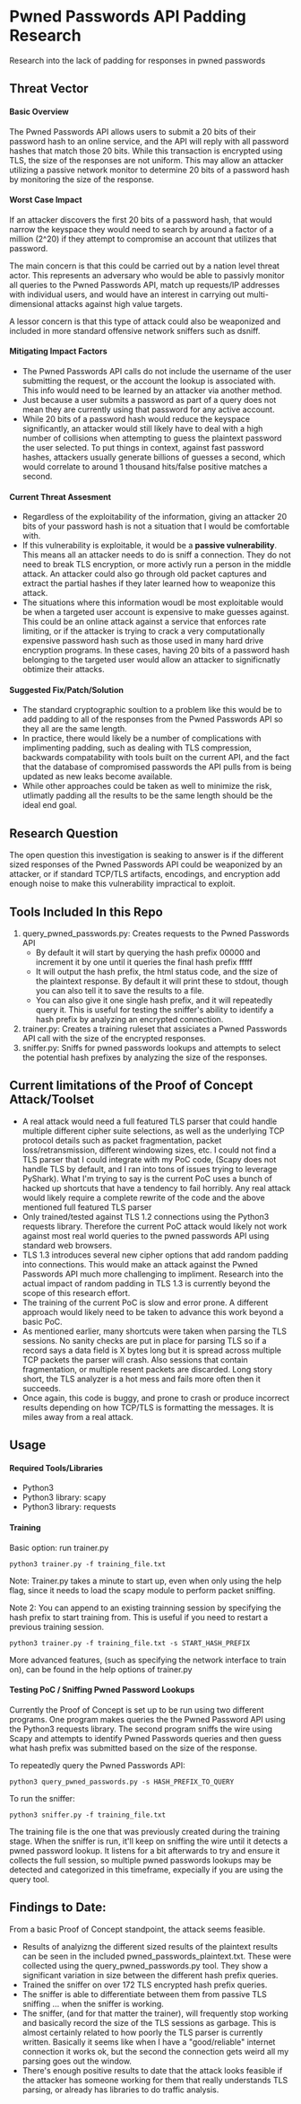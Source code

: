 # Pwned Passwords API Padding Research
Research into the lack of padding for responses in pwned passwords

## Threat Vector
#### Basic Overview
The Pwned Passwords API allows users to submit a 20 bits of their password hash to an online service, and the API will reply with all password hashes that match those 20 bits. While this transaction is encrypted using TLS, the size of the responses are not uniform. This may allow an attacker utilizing a passive network monitor to determine 20 bits of a password hash by monitoring the size of the response.

#### Worst Case Impact
If an attacker discovers the first 20 bits of a password hash, that would narrow the keyspace they would need to search by around a factor of a million (2^20) if they attempt to compromise an account that utilizes that password.

The main concern is that this could be carried out by a nation level threat actor. This represents an adversary who would be able to passivly monitor all queries to the Pwned Passwords API, match up requests/IP addresses with individual users, and would have an interest in carrying out multi-dimensional attacks against high value targets. 

A lessor concern is that this type of attack could also be weaponized and included in more standard offensive network sniffers such as dsniff. 

#### Mitigating Impact Factors
- The Pwned Passwords API calls do not include the username of the user submitting the request, or the account the lookup is associated with.  This info would need to be learned by an attacker via another method.
- Just because a user submits a password as part of a query does not mean they are currently using that password for any active account.
- While 20 bits of a password hash would reduce the keyspace significantly, an attacker would still likely have to deal with a high number of collisions when attempting to guess the plaintext password the user selected. To put things in context, against fast password hashes, attackers usually generate billions of guesses a second, which would correlate to around 1 thousand hits/false positive matches a second.

#### Current Threat Assesment
- Regardless of the exploitability of the information, giving an attacker 20 bits of your password hash is not a situation that I would be comfortable with.
- If this vulnerability is exploitable, it would be a ****passive vulnerability****. This means all an attacker needs to do is sniff a connection. They do not need to break TLS encryption, or more activly run a person in the middle attack. An attacker could also go through old packet captures and extract the partial hashes if they later learned how to weaponize this attack.
- The situations where this information woudl be most exploitable would be when a targeted user account is expensive to make guesses against. This could be an online attack against a service that enforces rate limiting, or if the attacker is trying to crack a very computationally expensive password hash such as those used in many hard drive encryption programs. In these cases, having 20 bits of a password hash belonging to the targeted user would allow an attacker to significnatly obtimize their attacks.

#### Suggested Fix/Patch/Solution
- The standard cryptographic soultion to a problem like this would be to add padding to all of the responses from the Pwned Passwords API so they all are the same length. 
- In practice, there would likely be a number of complications with implimenting padding, such as dealing with TLS compression, backwards compatability with tools built on the current API, and the fact that the database of compromised passwords the API pulls from is being updated as new leaks become available.
- While other approaches could be taken as well to minimize the risk, utlimatly padding all the results to be the same length should be the ideal end goal.

## Research Question
The open question this investigation is seaking to answer is if the different sized responses of the Pwned Passwords API could be weaponized by an attacker, or if standard TCP/TLS artifacts, encodings, and encryption add enough noise to make this vulnerability impractical to exploit.

## Tools Included In this Repo
1. query_pwned_passwords.py: Creates requests to the Pwned Passwords API
    - By default it will start by querying the hash prefix 00000 and increment it by one until it queries the final hash prefix fffff
    - It will output the hash prefix, the html status code, and the size of the plaintext response. By default it will print these to stdout, though you can also tell it to save the results to a file.
    - You can also give it one single hash prefix, and it will repeatedly query it. This is useful for testing the sniffer's ability to identify a hash prefix by analyzing an encrypted connection.
2. trainer.py: Creates a training ruleset that assiciates a Pwned Passwords API call with the size of the encrypted responses.
3. sniffer.py: Sniffs for pwned passwords lookups and attempts to select the potential hash prefixes by analyzing the size of the responses.

## Current limitations of the Proof of Concept Attack/Toolset
- A real attack would need a full featured TLS parser that could handle multiple different cipher suite selections, as well as the underlying TCP protocol details such as packet fragmentation, packet loss/retransmission, different windowing sizes, etc. I could not find a TLS parser that I could integrate with my PoC code, (Scapy does not handle TLS by default, and I ran into tons of issues trying to leverage PyShark). What I'm trying to say is the current PoC uses a bunch of hacked up shortcuts that have a tendency to fail horribly. Any real attack would likely require a complete rewrite of the code and the above mentioned full featured TLS parser 
- Only trained/tested against TLS 1.2 connections using the Python3 requests library. Therefore the current PoC attack would likely not work against most real world queries to the pwned passwords API using standard web browsers.
- TLS 1.3 introduces several new cipher options that add random padding into connections. This would make an attack against the Pwned Passwords API much more challenging to impliment. Research into the actual impact of random padding in TLS 1.3 is currently beyond the scope of this research effort.
- The training of the current PoC is slow and error prone. A different approach would likely need to be taken to advance this work beyond a basic PoC.
- As mentioned earlier, many shortcuts were taken when parsing the TLS sessions. No sanity checks are put in place for parsing TLS so if a record says a data field is X bytes long but it is spread across multiple TCP packets the parser will crash. Also sessions that contain fragmentation, or multiple resent packets are discarded.  Long story short, the TLS analyzer is a hot mess and fails more often then it succeeds.
- Once again, this code is buggy, and prone to crash or produce incorrect results depending on how TCP/TLS is formatting the messages. It is miles away from a real attack.

## Usage

#### Required Tools/Libraries
- Python3
- Python3 library: scapy
- Python3 library: requests

#### Training
Basic option: run trainer.py

`python3 trainer.py -f training_file.txt`

Note: Trainer.py takes a minute to start up, even when only using the help flag, since it needs to load the scapy module to perform packet sniffing.

Note 2: You can append to an existing trainning session by specifying the hash prefix to start training from. This is useful if you need to restart a previous training session.

`python3 trainer.py -f training_file.txt -s START_HASH_PREFIX`

More advanced features, (such as specifying the network interface to train on), can be found in the help options of trainer.py

#### Testing PoC / Sniffing Pwned Password Lookups
Currently the Proof of Concept is set up to be run using two different programs. One program makes queries the the Pwned Password API using the Python3 requests library. The second program sniffs the wire using Scapy and attempts to identify Pwned Passwords queries and then guess what hash prefix was submitted based on the size of the response.

To repeatedly query the Pwned Passwords API:

`python3 query_pwned_passwords.py -s HASH_PREFIX_TO_QUERY`

To run the sniffer:

`python3 sniffer.py -f training_file.txt`

The training file is the one that was previously created during the training stage. When the sniffer is run, it'll keep on sniffing the wire until it detects a pwned password lookup. It listens for a bit afterwards to try and ensure it collects the full session, so multiple pwned passwords lookups may be detected and categorized in this timeframe, expecially if you are using the query tool.

## Findings to Date:
From a basic Proof of Concept standpoint, the attack seems feasible.
- Results of analyizng the different sized results of the plaintext results can be seen in the included pwned_passwords_plaintext.txt. These were collected using the query_pwned_passwords.py tool. They show a significant variation in size between the different hash prefix queries.
- Trained the sniffer on over 172 TLS encrypted hash prefix queries.
- The sniffer is able to differentiate between them from passive TLS sniffing ... when the sniffer is working. 
- The sniffer, (and for that matter the trainer), will frequently stop working and basically record the size of the TLS sessions as garbage. This is almost certainly related to how poorly the TLS parser is currently written. Basically it seems like when I have a "good/reliable" internet connection it works ok, but the second the connection gets weird all my parsing goes out the window.
- There's enough positive results to date that the attack looks feasible if the attacker has someone working for them that really understands TLS parsing, or already has libraries to do traffic analysis.
